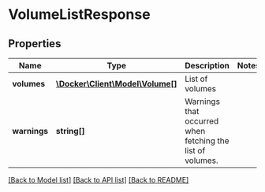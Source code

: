 # VolumeListResponse

## Properties
Name | Type | Description | Notes
------------ | ------------- | ------------- | -------------
**volumes** | [**\Docker\Client\Model\Volume[]**](Volume.md) | List of volumes | 
**warnings** | **string[]** | Warnings that occurred when fetching the list of volumes. | 

[[Back to Model list]](../../README.md#documentation-for-models) [[Back to API list]](../../README.md#documentation-for-api-endpoints) [[Back to README]](../../README.md)

